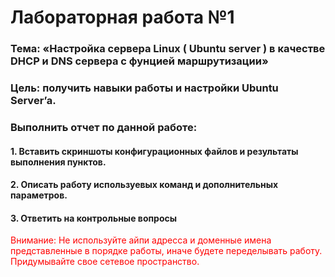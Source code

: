 # Лабораторная работа №1
### Тема: «Настройка сервера Linux ( Ubuntu server ) в качестве DHCP и DNS сервера с фунцией маршрутизации»
### Цель: получить навыки работы и настройки Ubuntu Server’a.
### Выполнить отчет по данной работе:
#### 1. Вставить скриншоты конфигурационных файлов и результаты выполнения пунктов.
#### 2. Описать работу используевых команд и дополнительных параметров.
#### 3. Ответить на контрольные вопросы

<span style="color:red">Внимание: Не используйте айпи адресса и доменные имена представленные в порядке работы, иначе будете переделывать работу. Придумывайте свое сетевое пространство.</span>